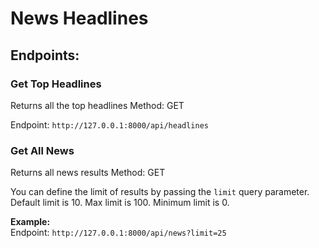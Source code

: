 # News Headlines

## Endpoints:

### Get Top Headlines

Returns all the top headlines
Method: GET

Endpoint: `http://127.0.0.1:8000/api/headlines`

### Get All News

Returns all news results
Method: GET

You can define the limit of results by passing the `limit` query parameter.    
Default limit is 10.
Max limit is 100.
Minimum limit is 0.

**Example:**   
Endpoint: `http://127.0.0.1:8000/api/news?limit=25`
